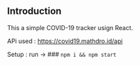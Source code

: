 ## Introduction

This a simple COVID-19 tracker usign React.

APi used :  https://covid19.mathdro.id/api

Setup :
   run -> ### `npm i && npm start`
